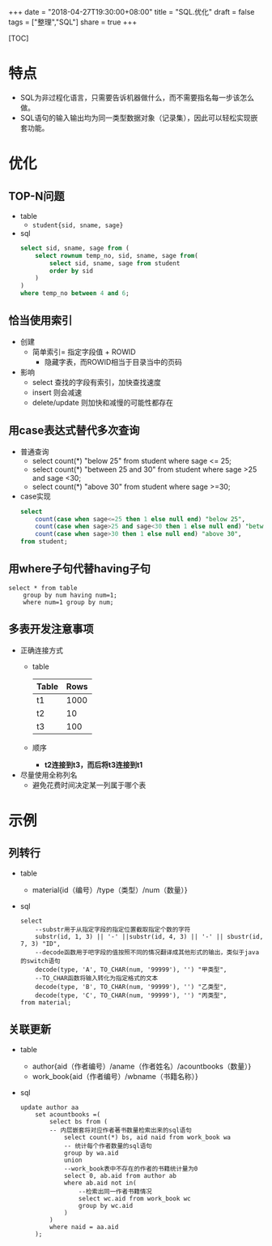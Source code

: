 +++
date = "2018-04-27T19:30:00+08:00"
title = "SQL.优化"
draft = false
tags = ["整理","SQL"]
share = true
+++


[TOC]

# 特点
- SQL为非过程化语言，只需要告诉机器做什么，而不需要指名每一步该怎么做。
- SQL语句的输入输出均为同一类型数据对象（记录集），因此可以轻松实现嵌套功能。


# 优化
## TOP-N问题
- table
    - `student{sid, sname, sage}`
- sql
    ``` sql
    select sid, sname, sage from (
        select rownum temp_no, sid, sname, sage from(
            select sid, sname, sage from student
            order by sid
        )
    )
    where temp_no between 4 and 6;
    ```
 
## 恰当使用索引
- 创建
    - 简单索引= 指定字段值 + ROWID
        - 隐藏字表，而ROWID相当于目录当中的页码
- 影响
    - select 查找的字段有索引，加快查找速度
    - insert 则会减速
    - delete/update 则加快和减慢的可能性都存在
 
## 用case表达式替代多次查询
- 普通查询
    - select count(*) "below 25" from student where sage <= 25;
    - select count(*) "between 25 and 30" from student where sage >25 and sage <30;
    - select count(*) "above 30" from student where sage >=30;
- case实现
    ``` sql
    select
        count(case when sage<=25 then 1 else null end) "below 25",
        count(case when sage>25 and sage<30 then 1 else null end) "between 25 and 30",
        count(case when sage>30 then 1 else null end) "above 30",
    from student;
    ```
 
## 用where子句代替having子句
```
select * from table 
    group by num having num=1;
    where num=1 group by num;
```
 
## 多表开发注意事项
- 正确连接方式
    - table

        | Table | Rows |
        |-------|------|
        | t1    | 1000 |
        | t2    |   10 |
        | t3    |  100 |

    - 顺序
        - **t2连接到t3，而后将t3连接到t1**
- 尽量使用全称列名
    - 避免花费时间决定某一列属于哪个表


# 示例
## 列转行
- table
    - material{id（编号）/type（类型）/num（数量）}

- sql
    ```
    select
        --substr用于从指定字段的指定位置截取指定个数的字符
        substr(id, 1, 3) || '-' ||substr(id, 4, 3) || '-' || sbustr(id, 7, 3) "ID",
        --decode函数用于吧字段的值按照不同的情况翻译成其他形式的输出，类似于java的switch语句
        decode(type, 'A', TO_CHAR(num, '99999'), '') "甲类型",
        --TO_CHAR函数将输入转化为指定格式的文本
        decode(type, 'B', TO_CHAR(num, '99999'), '') "乙类型",                                                    
        decode(type, 'C', TO_CHAR(num, '99999'), '') "丙类型",
    from material;
    ```
                
## 关联更新
- table
    - author{aid（作者编号）/aname（作者姓名）/acountbooks（数量）}
    - work_book{aid（作者编号）/wbname（书籍名称）}

- sql
    ```
    update author aa
        set acountbooks =(
            select bs from (
            -- 内层嵌套将对应作者著书数量检索出来的sql语句
                select count(*) bs, aid naid from work_book wa
                -- 统计每个作者数量的sql语句
                group by wa.aid                                                                                
                union
                --work_book表中不存在的作者的书籍统计量为0
                select 0, ab.aid from author ab                                                
                where ab.aid not in(
                    --检索出同一作者书籍情况
                    select wc.aid from work_book wc                                            
                    group by wc.aid
                )
            )
            where naid = aa.aid
        );
    ```
                
 